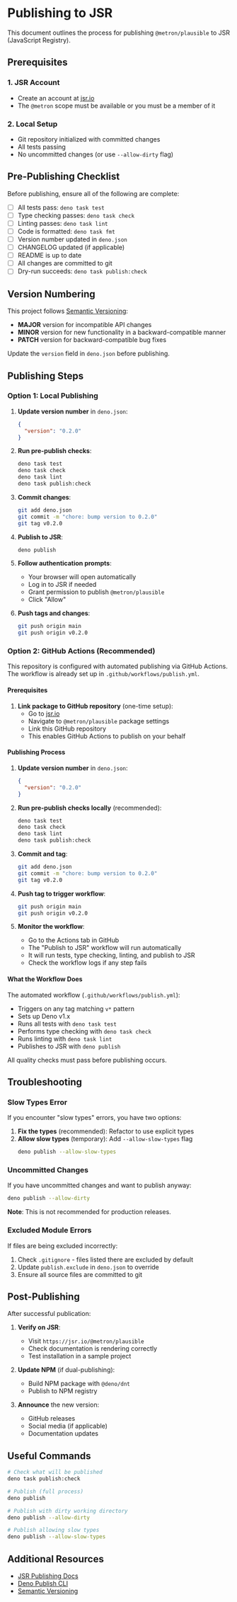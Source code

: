 # Publishing to JSR

This document outlines the process for publishing `@metron/plausible` to JSR (JavaScript Registry).

## Prerequisites

### 1. JSR Account

- Create an account at [jsr.io](https://jsr.io)
- The `@metron` scope must be available or you must be a member of it

### 2. Local Setup

- Git repository initialized with committed changes
- All tests passing
- No uncommitted changes (or use `--allow-dirty` flag)

## Pre-Publishing Checklist

Before publishing, ensure all of the following are complete:

- [ ] All tests pass: `deno task test`
- [ ] Type checking passes: `deno task check`
- [ ] Linting passes: `deno task lint`
- [ ] Code is formatted: `deno task fmt`
- [ ] Version number updated in `deno.json`
- [ ] CHANGELOG updated (if applicable)
- [ ] README is up to date
- [ ] All changes are committed to git
- [ ] Dry-run succeeds: `deno task publish:check`

## Version Numbering

This project follows [Semantic Versioning](https://semver.org/):

- **MAJOR** version for incompatible API changes
- **MINOR** version for new functionality in a backward-compatible manner
- **PATCH** version for backward-compatible bug fixes

Update the `version` field in `deno.json` before publishing.

## Publishing Steps

### Option 1: Local Publishing

1. **Update version number** in `deno.json`:
   ```json
   {
     "version": "0.2.0"
   }
   ```

2. **Run pre-publish checks**:
   ```bash
   deno task test
   deno task check
   deno task lint
   deno task publish:check
   ```

3. **Commit changes**:
   ```bash
   git add deno.json
   git commit -m "chore: bump version to 0.2.0"
   git tag v0.2.0
   ```

4. **Publish to JSR**:
   ```bash
   deno publish
   ```

5. **Follow authentication prompts**:
   - Your browser will open automatically
   - Log in to JSR if needed
   - Grant permission to publish `@metron/plausible`
   - Click "Allow"

6. **Push tags and changes**:
   ```bash
   git push origin main
   git push origin v0.2.0
   ```

### Option 2: GitHub Actions (Recommended)

This repository is configured with automated publishing via GitHub Actions. The workflow is already set up in `.github/workflows/publish.yml`.

#### Prerequisites

1. **Link package to GitHub repository** (one-time setup):
   - Go to [jsr.io](https://jsr.io)
   - Navigate to `@metron/plausible` package settings
   - Link this GitHub repository
   - This enables GitHub Actions to publish on your behalf

#### Publishing Process

1. **Update version number** in `deno.json`:
   ```json
   {
     "version": "0.2.0"
   }
   ```

2. **Run pre-publish checks locally** (recommended):
   ```bash
   deno task test
   deno task check
   deno task lint
   deno task publish:check
   ```

3. **Commit and tag**:
   ```bash
   git add deno.json
   git commit -m "chore: bump version to 0.2.0"
   git tag v0.2.0
   ```

4. **Push tag to trigger workflow**:
   ```bash
   git push origin main
   git push origin v0.2.0
   ```

5. **Monitor the workflow**:
   - Go to the Actions tab in GitHub
   - The "Publish to JSR" workflow will run automatically
   - It will run tests, type checking, linting, and publish to JSR
   - Check the workflow logs if any step fails

#### What the Workflow Does

The automated workflow (`.github/workflows/publish.yml`):

- Triggers on any tag matching `v*` pattern
- Sets up Deno v1.x
- Runs all tests with `deno task test`
- Performs type checking with `deno task check`
- Runs linting with `deno task lint`
- Publishes to JSR with `deno publish`

All quality checks must pass before publishing occurs.

## Troubleshooting

### Slow Types Error

If you encounter "slow types" errors, you have two options:

1. **Fix the types** (recommended): Refactor to use explicit types
2. **Allow slow types** (temporary): Add `--allow-slow-types` flag
   ```bash
   deno publish --allow-slow-types
   ```

### Uncommitted Changes

If you have uncommitted changes and want to publish anyway:

```bash
deno publish --allow-dirty
```

**Note**: This is not recommended for production releases.

### Excluded Module Errors

If files are being excluded incorrectly:

1. Check `.gitignore` - files listed there are excluded by default
2. Update `publish.exclude` in `deno.json` to override
3. Ensure all source files are committed to git

## Post-Publishing

After successful publication:

1. **Verify on JSR**:
   - Visit `https://jsr.io/@metron/plausible`
   - Check documentation is rendering correctly
   - Test installation in a sample project

2. **Update NPM** (if dual-publishing):
   - Build NPM package with `@deno/dnt`
   - Publish to NPM registry

3. **Announce** the new version:
   - GitHub releases
   - Social media (if applicable)
   - Documentation updates

## Useful Commands

```bash
# Check what will be published
deno task publish:check

# Publish (full process)
deno publish

# Publish with dirty working directory
deno publish --allow-dirty

# Publish allowing slow types
deno publish --allow-slow-types
```

## Additional Resources

- [JSR Publishing Docs](https://jsr.io/docs/publishing-packages)
- [Deno Publish CLI](https://docs.deno.com/runtime/reference/cli/publish/)
- [Semantic Versioning](https://semver.org/)
